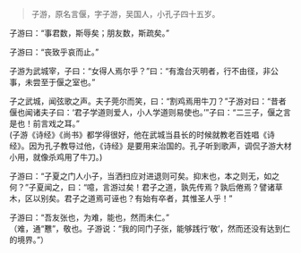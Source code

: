 

> 子游，原名言偃，字子游，吴国人，小孔子四十五岁。

子游曰：“事君数，斯辱矣；朋友数，斯疏矣。”

子游曰：“丧致乎哀而止。”

子游为武城宰，子曰：“女得人焉尔乎？”曰：“有澹台灭明者，行不由径，非公事，未尝至于偃之室也。”    

子之武城，闻弦歌之声。夫子莞尔而笑，曰：“割鸡焉用牛刀？”子游对曰：“昔者偃也闻诸夫子曰：‘君子学道则爱人，小人学道则易使也。’”子曰：“二三子，偃之言是也！前言戏之耳。”    
(子游《诗经》《尚书》都学得很好，他在武城当县长的时候就教老百姓唱《诗经》。因为孔子教导过他，《诗经》是要用来治国的。孔子听到歌声，调侃子游大材小用，就像杀鸡用了牛刀。)

子游曰：“子夏之门人小子，当洒扫应对进退则可矣。抑末也，本之则无，如之何？”子夏闻之，曰：“噫，言游过矣！君子之道，孰先传焉？孰后倦焉？譬诸草木，区以别矣。君子之道焉可诬也？有始有卒者，其惟圣人乎！”

子游曰：“吾友张也，为难，能也，然而未仁。”    
（难，通“戁”，敬也。子游说：“我的同门子张，能够践行‘敬’，然而还没有达到仁的境界。”）
